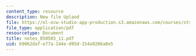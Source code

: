 ```yaml
---
content_type: resource
description: New file Uplaod
file: https://ol-ocw-studio-app-production.s3.amazonaws.com/courses/sts-464-cultural-history-of-technology-spring-2005/69062dafe77a144ed95d154a9206a0e5_notes_050503_11.pdf
file_type: application/pdf
resourcetype: Document
title: notes_050503_11.pdf
uid: 69062daf-e77a-144e-d95d-154a9206a0e5
---
```

